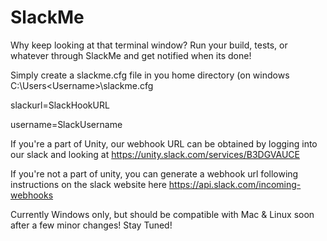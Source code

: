 # SlackMe
Why keep looking at that terminal window? Run your build, tests, or whatever through SlackMe and get notified when its done!

Simply create a slackme.cfg file in you home directory (on windows C:\Users\<Username>\slackme.cfg

slackurl=SlackHookURL

username=SlackUsername

If you're a part of Unity, our webhook URL can be obtained by logging into our slack and looking at https://unity.slack.com/services/B3DGVAUCE

If you're not a part of unity, you can generate a webhook url following instructions on the slack website here https://api.slack.com/incoming-webhooks

Currently Windows only, but should be compatible with Mac & Linux soon after a few minor changes! Stay Tuned!
